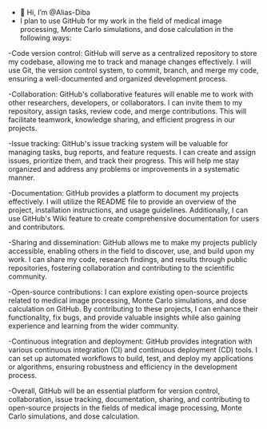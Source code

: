 - 👋 Hi, I’m @Alias-Diba
- I plan to use GitHub for my work in the field of medical image processing, Monte Carlo simulations, and dose calculation in the following ways:

-Code version control: GitHub will serve as a centralized repository to store my codebase, allowing me to track and manage changes effectively. I will use Git, the version control system, to commit, branch, and merge my code, ensuring a well-documented and organized development process.

-Collaboration: GitHub's collaborative features will enable me to work with other researchers, developers, or collaborators. I can invite them to my repository, assign tasks, review code, and merge contributions. This will facilitate teamwork, knowledge sharing, and efficient progress in our projects.

-Issue tracking: GitHub's issue tracking system will be valuable for managing tasks, bug reports, and feature requests. I can create and assign issues, prioritize them, and track their progress. This will help me stay organized and address any problems or improvements in a systematic manner.

-Documentation: GitHub provides a platform to document my projects effectively. I will utilize the README file to provide an overview of the project, installation instructions, and usage guidelines. Additionally, I can use GitHub's Wiki feature to create comprehensive documentation for users and contributors.

-Sharing and dissemination: GitHub allows me to make my projects publicly accessible, enabling others in the field to discover, use, and build upon my work. I can share my code, research findings, and results through public repositories, fostering collaboration and contributing to the scientific community.

-Open-source contributions: I can explore existing open-source projects related to medical image processing, Monte Carlo simulations, and dose calculation on GitHub. By contributing to these projects, I can enhance their functionality, fix bugs, and provide valuable insights while also gaining experience and learning from the wider community.

-Continuous integration and deployment: GitHub provides integration with various continuous integration (CI) and continuous deployment (CD) tools. I can set up automated workflows to build, test, and deploy my applications or algorithms, ensuring robustness and efficiency in the development process.

-Overall, GitHub will be an essential platform for version control, collaboration, issue tracking, documentation, sharing, and contributing to open-source projects in the fields of medical image processing, Monte Carlo simulations, and dose calculation.
